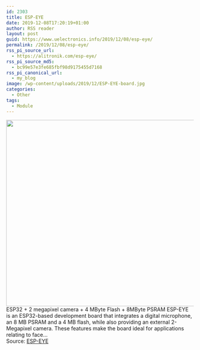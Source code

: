```yaml
---
id: 2303
title: ESP-EYE
date: 2019-12-08T17:20:19+01:00
author: RSS reader
layout: post
guid: https://www.uelectronics.info/2019/12/08/esp-eye/
permalink: /2019/12/08/esp-eye/
rss_pi_source_url:
  - https://alitronik.com/esp-eye/
rss_pi_source_md5:
  - bc99e57e3fe685fbf98d9175455d7168
rss_pi_canonical_url:
  - my_blog
image: /wp-content/uploads/2019/12/ESP-EYE-board.jpg
categories:
  - Other
tags:
  - Module
---
```

<img loading="lazy" src="https://www.uelectronics.info/wp-content/uploads/2019/12/ESP-EYE-board.jpg" width="750" height="500" />&#013;  
ESP32 + 2 megapixel camera + 4 MByte Flash + 8MByte PSRAM ESP-EYE is an ESP32-based development board that integrates a digital microphone, an 8 MB PSRAM and a 4 MB flash, while also providing an external 2-Megapixel camera. These features make the board ideal for applications relating to face…&#013;  
Source: <a href="https://alitronik.com/esp-eye/" target="_blank" rel="noopener noreferrer">ESP-EYE</a>